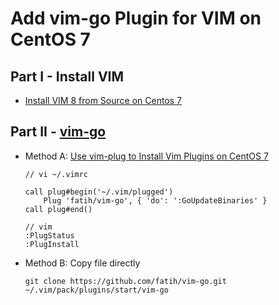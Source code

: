 # Add vim-go Plugin for VIM on CentOS 7

## Part I - Install VIM

* [Install VIM 8 from Source on Centos 7](https://github.com/northbright/Notes/blob/master/Linux/vim/install-vim-8-from-source-on-centos-7.md)

## Part II - [vim-go](https://github.com/fatih/vim-go) 

* Method A: [Use vim-plug to Install Vim Plugins on CentOS 7](https://github.com/northbright/Notes/blob/master/Linux/vim/use-vim-plug-to-install-vim-plugins.md)

      // vi ~/.vimrc

      call plug#begin('~/.vim/plugged')
          Plug 'fatih/vim-go', { 'do': ':GoUpdateBinaries' }
      call plug#end()

      // vim
      :PlugStatus
      :PlugInstall

* Method B: Copy file directly

      git clone https://github.com/fatih/vim-go.git ~/.vim/pack/plugins/start/vim-go
